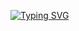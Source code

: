 [![Typing SVG](https://readme-typing-svg.demolab.com?font=Zen+Kurenaido&size=21&duration=3000&pause=500&color=3887F7&width=435&lines=%E7%A7%81%E3%81%AEgithub%E3%81%B8%E3%82%88%E3%81%86%E3%81%93%E3%81%9D%E3%80%82;%E7%A7%81%E3%81%AF%E9%9F%93%E5%9B%BD%E3%81%AE%E5%A4%A7%E5%AD%A6%E7%94%9F%E3%81%A7%E3%81%99%E3%80%82;%E3%83%95%E3%83%AD%E3%83%B3%E3%83%88%E3%82%A8%E3%83%B3%E3%83%89%E9%96%8B%E7%99%BA%E8%80%85%E3%82%92%E7%9B%AE%E6%8C%87%E3%81%97%E3%81%A6%E3%81%8A%E3%82%8A%E3%81%BE%E3%81%99%E3%80%82)](https://git.io/typing-svg)
